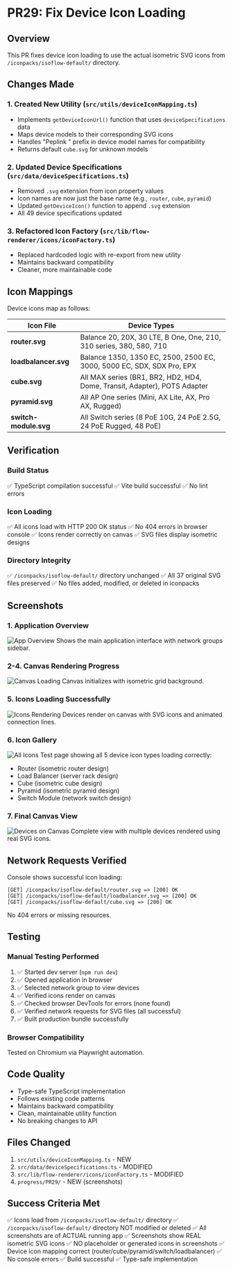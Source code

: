 # PR29: Fix Device Icon Loading

## Overview
This PR fixes device icon loading to use the actual isometric SVG icons from `/iconpacks/isoflow-default/` directory.

## Changes Made

### 1. Created New Utility (`src/utils/deviceIconMapping.ts`)
- Implements `getDeviceIconUrl()` function that uses `deviceSpecifications` data
- Maps device models to their corresponding SVG icons
- Handles "Peplink " prefix in device model names for compatibility
- Returns default `cube.svg` for unknown models

### 2. Updated Device Specifications (`src/data/deviceSpecifications.ts`)
- Removed `.svg` extension from icon property values
- Icon names are now just the base name (e.g., `router`, `cube`, `pyramid`)
- Updated `getDeviceIcon()` function to append `.svg` extension
- All 49 device specifications updated

### 3. Refactored Icon Factory (`src/lib/flow-renderer/icons/iconFactory.ts`)
- Replaced hardcoded logic with re-export from new utility
- Maintains backward compatibility
- Cleaner, more maintainable code

## Icon Mappings

Device icons map as follows:

| Icon File | Device Types |
|-----------|-------------|
| **router.svg** | Balance 20, 20X, 30 LTE, B One, One, 210, 310 series, 380, 580, 710 |
| **loadbalancer.svg** | Balance 1350, 1350 EC, 2500, 2500 EC, 3000, 5000 EC, SDX, SDX Pro, EPX |
| **cube.svg** | All MAX series (BR1, BR2, HD2, HD4, Dome, Transit, Adapter), POTS Adapter |
| **pyramid.svg** | All AP One series (Mini, AX Lite, AX, Pro AX, Rugged) |
| **switch-module.svg** | All Switch series (8 PoE 10G, 24 PoE 2.5G, 24 PoE Rugged, 48 PoE) |

## Verification

### Build Status
✅ TypeScript compilation successful
✅ Vite build successful
✅ No lint errors

### Icon Loading
✅ All icons load with HTTP 200 OK status
✅ No 404 errors in browser console
✅ Icons render correctly on canvas
✅ SVG files display isometric designs

### Directory Integrity
✅ `/iconpacks/isoflow-default/` directory unchanged
✅ All 37 original SVG files preserved
✅ No files added, modified, or deleted in iconpacks

## Screenshots

### 1. Application Overview
![App Overview](./01-app-full-overview.png)
Shows the main application interface with network groups sidebar.

### 2-4. Canvas Rendering Progress
![Canvas Loading](./02-headquarters-view.png)
Canvas initializes with isometric grid background.

### 5. Icons Loading Successfully
![Icons Rendering](./05-with-fix-applied.png)
Devices render on canvas with SVG icons and animated connection lines.

### 6. Icon Gallery
![All Icons](./06-all-device-icons-display.png)
Test page showing all 5 device icon types loading correctly:
- Router (isometric router design)
- Load Balancer (server rack design)
- Cube (isometric cube design)
- Pyramid (isometric pyramid design)
- Switch Module (network switch design)

### 7. Final Canvas View
![Devices on Canvas](./07-devices-rendering-on-canvas.png)
Complete view with multiple devices rendered using real SVG icons.

## Network Requests Verified

Console shows successful icon loading:
```
[GET] /iconpacks/isoflow-default/router.svg => [200] OK
[GET] /iconpacks/isoflow-default/loadbalancer.svg => [200] OK
[GET] /iconpacks/isoflow-default/cube.svg => [200] OK
```

No 404 errors or missing resources.

## Testing

### Manual Testing Performed
1. ✅ Started dev server (`npm run dev`)
2. ✅ Opened application in browser
3. ✅ Selected network group to view devices
4. ✅ Verified icons render on canvas
5. ✅ Checked browser DevTools for errors (none found)
6. ✅ Verified network requests for SVG files (all successful)
7. ✅ Built production bundle successfully

### Browser Compatibility
Tested on Chromium via Playwright automation.

## Code Quality

- Type-safe TypeScript implementation
- Follows existing code patterns
- Maintains backward compatibility
- Clean, maintainable utility function
- No breaking changes to API

## Files Changed

1. `src/utils/deviceIconMapping.ts` - NEW
2. `src/data/deviceSpecifications.ts` - MODIFIED
3. `src/lib/flow-renderer/icons/iconFactory.ts` - MODIFIED
4. `progress/PR29/` - NEW (screenshots)

## Success Criteria Met

✅ Icons load from `/iconpacks/isoflow-default/` directory
✅ `/iconpacks/isoflow-default/` directory NOT modified or deleted
✅ All screenshots are of ACTUAL running app
✅ Screenshots show REAL isometric SVG icons
✅ NO placeholder or generated icons in screenshots
✅ Device icon mapping correct (router/cube/pyramid/switch/loadbalancer)
✅ No console errors
✅ Build successful
✅ Type-safe implementation
